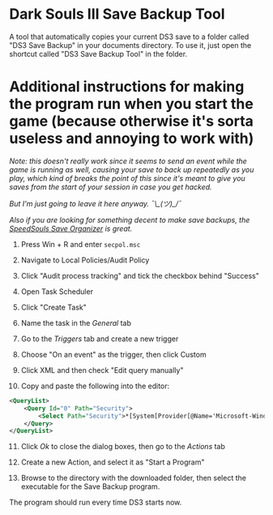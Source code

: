 # Dark Souls III Save Backup Tool

A tool that automatically copies your current DS3 save to a folder called "DS3 Save Backup" in your documents directory.
To use it, just open the shortcut called "DS3 Save Backup Tool" in the folder.

# Additional instructions for making the program run when you start the game (because otherwise it's sorta useless and annoying to work with)
*Note: this doesn't really work since it seems to send an event while the game is running as well, causing your save to back up repeatedly as you play, which kind of breaks the point of this since it's meant to give you saves from the start of your session in case you get hacked.*

*But I'm just going to leave it here anyway. ¯\\\_(ツ)\_/¯*

*Also if you are looking for something decent to make save backups, the [SpeedSouls Save Organizer](https://github.com/Kahmul/SpeedSouls-Save-Organizer/releases) is great.*

1. Press Win + R and enter `secpol.msc`

2. Navigate to Local Policies/Audit Policy

3. Click "Audit process tracking" and tick the checkbox behind "Success"

4. Open Task Scheduler

5. Click "Create Task"

6. Name the task in the *General* tab

7. Go to the *Triggers* tab and create a new trigger

8. Choose "On an event" as the trigger, then click Custom

9. Click XML and then check "Edit query manually"

10. Copy and paste the following into the editor:

```xml
<QueryList>
	<Query Id="0" Path="Security">
		<Select Path="Security">*[System[Provider[@Name='Microsoft-Windows-Security-Auditing'] and Task = 13312 and (band(Keywords,9007199254740992)) and (EventID=4688)]] and *[EventData[Data[@Name='NewProcessName'] and (Data= <!--- path to game here ---> 'C:\Program Files (x86)\Steam\steamapps\common\DARK SOULS III\Game\DarkSoulsIII.exe')]]</Select>
	</Query>
</QueryList>
```

11. Click *Ok* to close the dialog boxes, then go to the *Actions* tab

12. Create a new Action, and select it as "Start a Program"

13. Browse to the directory with the downloaded folder, then select the executable for the Save Backup program.

The program should run every time DS3 starts now.
